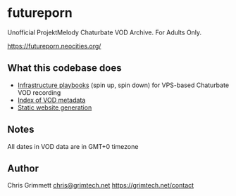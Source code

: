 # futureporn

Unofficial ProjektMelody Chaturbate VOD Archive. For Adults Only.

https://futureporn.neocities.org/

## What this codebase does

* [Infrastructure playbooks](https://github.com/insanity54/futureporn/tree/main/roles) (spin up, spin down) for VPS-based Chaturbate VOD recording
* [Index of VOD metadata](https://github.com/insanity54/futureporn/tree/main/website/vods)
* [Static website generation](https://github.com/insanity54/futureporn/tree/main/website) 

## Notes

All dates in VOD data are in GMT+0 timezone

## Author

Chris Grimmett <chris@grimtech.net> https://grimtech.net/contact

